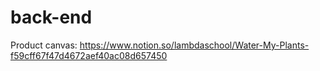 # back-end

Product canvas: https://www.notion.so/lambdaschool/Water-My-Plants-f59cff67f47d4672aef40ac08d657450
